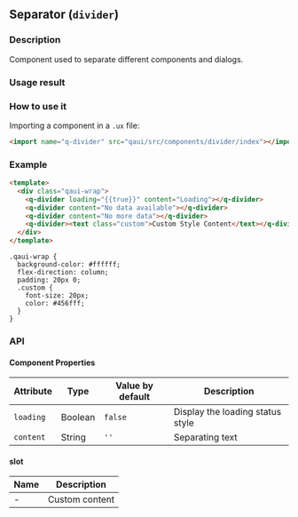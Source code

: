 ## Separator (`divider`)

### Description

Component used to separate different components and dialogs.

### Usage result

<preview url="https://editor.quickapp.cn/preview/2011/sL/2011sL1yEg08/build/pages/divider"/>

### How to use it

Importing a component in a `.ux` file:

```html
<import name="q-divider" src="qaui/src/components/divider/index"></import>
```

### Example

```html
<template>
  <div class="qaui-wrap">
    <q-divider loading="{{true}}" content="Loading"></q-divider>
    <q-divider content="No data available"></q-divider>
    <q-divider content="No more data"></q-divider>
    <q-divider><text class="custom">Custom Style Content</text></q-divider>
  </div>
</template>
```

```less
.qaui-wrap {
  background-color: #ffffff;
  flex-direction: column;
  padding: 20px 0;
  .custom {
    font-size: 20px;
    color: #456fff;
  }
}
```

### API

#### Component Properties

| Attribute | Type    | Value by default | Description                      |
| --------- | ------- | ---------------- | -------------------------------- |
| `loading` | Boolean | `false`          | Display the loading status style |
| `content` | String  | `''`             | Separating text                  |

#### slot

| Name | Description    |
| ---- | -------------- |
| -    | Custom content |
